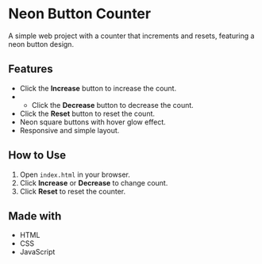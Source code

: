 # Neon Button Counter

A simple web project with a counter that increments and resets, featuring a neon button design.

## Features

- Click the **Increase** button to increase the count.
- - Click the **Decrease** button to decrease the count.
- Click the **Reset** button to reset the count.
- Neon square buttons with hover glow effect.
- Responsive and simple layout.

## How to Use

1. Open `index.html` in your browser.
2. Click **Increase** or **Decrease** to change count.
3. Click **Reset** to reset the counter.

## Made with

- HTML
- CSS
- JavaScript
